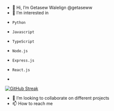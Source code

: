- 👋 Hi, I’m Getasew Walelign @getaseww
- 👀 I’m interested in 
-     Python 
-     Javascript
-     TypeScript
-     Node.js
-     Express.js
-     React.js
-     
[![GitHub Streak](http://github-readme-streak-stats.herokuapp.com?user=getaseww&theme=dark&background=000000)](https://git.io/streak-stats)

- 💞️ I’m looking to collaborate on different projects
- 📫 How to reach me 



<!---
getaseww/getaseww is a ✨ special ✨ repository because its `README.md` (this file) appears on your GitHub profile.
You can click the Preview link to take a look at your changes.
--->
